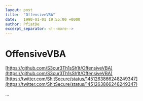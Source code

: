 ```yaml
---
layout: post
title:  "OffensiveVBA"
date:   1990-01-01 19:55:00 +0000
author: PfiatDe
excerpt_separator: <!--more-->
---
```


# OffensiveVBA
[https://github.com/S3cur3Th1sSh1t/OffensiveVBA](https://github.com/S3cur3Th1sSh1t/OffensiveVBA)
[https://twitter.com/ShitSecure/status/1451263866248249347](https://twitter.com/ShitSecure/status/1451263866248249347)

...
<!--more-->
